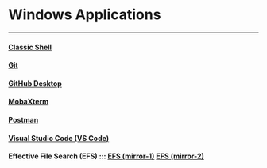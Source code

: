 
# Windows Applications

***

#### [Classic Shell](https://www.fosshub.com/Classic-Shell.html)

#### [Git](https://git-scm.com/downloads)

#### [GitHub Desktop](https://desktop.github.com/)

#### [MobaXterm](https://mobaxterm.mobatek.net/download-home-edition.html)

#### [Postman](https://www.getpostman.com/apps)

#### [Visual Studio Code (VS Code)](https://mobaxterm.mobatek.net/download-home-edition.html)

#### Effective File Search (EFS)  :::  [EFS (mirror-1)](https://www.softpedia.com/get/System/File-Management/Effective-File-Search.shtml#download)   [EFS (mirror-2)](https://effective-file-search.en.lo4d.com/download)
